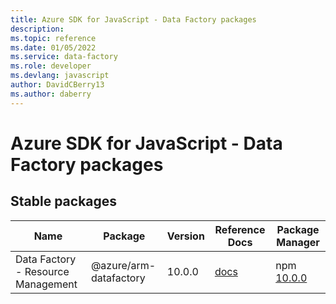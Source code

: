 ```yaml
---
title: Azure SDK for JavaScript - Data Factory packages
description: 
ms.topic: reference
ms.date: 01/05/2022
ms.service: data-factory
ms.role: developer
ms.devlang: javascript
author: DavidCBerry13
ms.author: daberry
---
```


# Azure SDK for JavaScript - Data Factory packages

## Stable packages

| Name                  | Package              | Version          | Reference Docs         | Package Manager                |
|-----------------------|----------------------|------------------|------------------------|--------------------------------|
| Data Factory - Resource Management | @azure/arm-datafactory | 10.0.0 | [docs](/azure/javascript/sdk/sdk-demo2/data-factory/arm-datafactory/azure-arm-datafactory/stable)  | npm [10.0.0](https://www.npmjs.com/package/%40azure%2Farm-datafactory) |
 

 


 